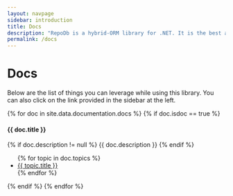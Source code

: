 ```yaml
---
layout: navpage
sidebar: introduction
title: Docs
description: "RepoDb is a hybrid-ORM library for .NET. It is the best alternative ORM to both Dapper and EntityFramework."
permalink: /docs
---
```


# Docs

Below are the list of things  you can leverage while using this library. You can also click on the link provided in the sidebar at the left.

{% for doc in site.data.documentation.docs %}
{% if doc.isdoc == true %}

#### {{ doc.title }}

{% if doc.description != null %}
{{ doc.description }}
{% endif %}

<ul>
    {% for topic in doc.topics %}
    <li><a href="{{ topic.url }}">{{ topic.title }}</a></li>
    {% endfor %}
</ul>

{% endif %}
{% endfor %}
